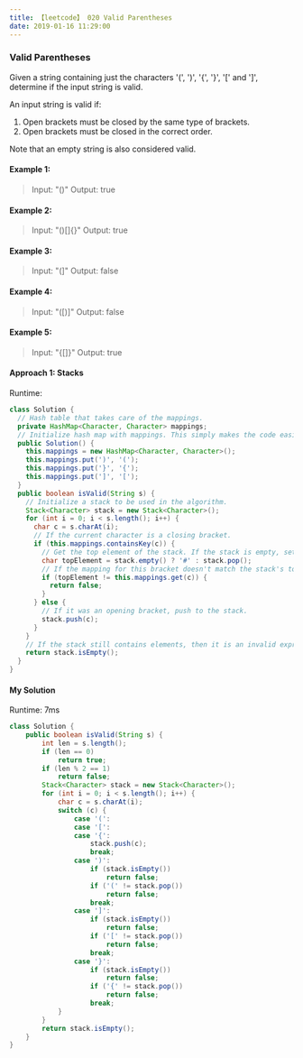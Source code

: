 ```yaml
---
title: 【leetcode】 020 Valid Parentheses
date: 2019-01-16 11:29:00
---
```


### Valid Parentheses

Given a string containing just the characters '(', ')', '{', '}', '[' and ']', determine if the input string is valid.

An input string is valid if:

1. Open brackets must be closed by the same type of brackets.
2. Open brackets must be closed in the correct order.

Note that an empty string is also considered valid.

#### Example 1:

>Input: "()"
Output: true

#### Example 2:

>Input: "()[]{}"
Output: true

#### Example 3:

>Input: "(]"
Output: false

#### Example 4:

>Input: "([)]"
Output: false

#### Example 5:

>Input: "{[]}"
Output: true


#### Approach 1: Stacks

Runtime:

```java
class Solution {
  // Hash table that takes care of the mappings.
  private HashMap<Character, Character> mappings;
  // Initialize hash map with mappings. This simply makes the code easier to read.
  public Solution() {
    this.mappings = new HashMap<Character, Character>();
    this.mappings.put(')', '(');
    this.mappings.put('}', '{');
    this.mappings.put(']', '[');
  }
  public boolean isValid(String s) {
    // Initialize a stack to be used in the algorithm.
    Stack<Character> stack = new Stack<Character>();
    for (int i = 0; i < s.length(); i++) {
      char c = s.charAt(i);
      // If the current character is a closing bracket.
      if (this.mappings.containsKey(c)) {
        // Get the top element of the stack. If the stack is empty, set a dummy value of '#'
        char topElement = stack.empty() ? '#' : stack.pop();
        // If the mapping for this bracket doesn't match the stack's top element, return false.
        if (topElement != this.mappings.get(c)) {
          return false;
        }
      } else {
        // If it was an opening bracket, push to the stack.
        stack.push(c);
      }
    }
    // If the stack still contains elements, then it is an invalid expression.
    return stack.isEmpty();
  }
}
```

#### My Solution

Runtime: 7ms

```java
class Solution {
    public boolean isValid(String s) {
        int len = s.length();
        if (len == 0)
            return true;
        if (len % 2 == 1)
            return false;
        Stack<Character> stack = new Stack<Character>();
        for (int i = 0; i < s.length(); i++) {
            char c = s.charAt(i);
            switch (c) {
                case '(':
                case '[':
                case '{':
                    stack.push(c);
                    break;
                case ')':
                    if (stack.isEmpty())
                        return false;
                    if ('(' != stack.pop())
                        return false;
                    break;
                case ']':
                    if (stack.isEmpty())
                        return false;
                    if ('[' != stack.pop())
                        return false;
                    break;
                case '}':
                    if (stack.isEmpty())
                        return false;
                    if ('{' != stack.pop())
                        return false;
                    break;
            }
        }
        return stack.isEmpty();
    }
}
```
